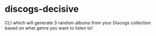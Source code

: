# discogs-decisive
CLI which will generate 3 random albums from your Discogs collection based on what genre you want to listen to!
